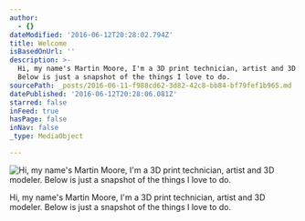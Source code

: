 ```yaml
---
author:
  - {}
dateModified: '2016-06-12T20:28:02.794Z'
title: Welcome
isBasedOnUrl: ''
description: >-
  Hi, my name's Martin Moore, I'm a 3D print technician, artist and 3D modeler.
  Below is just a snapshot of the things I love to do.
sourcePath: _posts/2016-06-11-f988cd62-3d82-42c8-bb84-bf79fef1b965.md
datePublished: '2016-06-12T20:28:06.081Z'
starred: false
inFeed: true
hasPage: false
inNav: false
_type: MediaObject

---
```

![Hi, my name's Martin Moore, I'm a 3D print technician, artist and 3D modeler. Below is just a snapshot of the things I love to do.](https://the-grid-user-content.s3-us-west-2.amazonaws.com/26f58ddc-1e06-4333-9762-aafcb5ec99ea.jpg)

Hi, my name's Martin Moore, I'm a 3D print technician, artist and 3D modeler. Below is just a snapshot of the things I love to do.